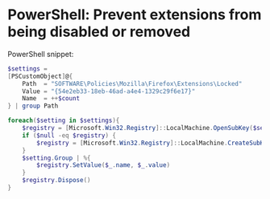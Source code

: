 # PowerShell: Prevent extensions from being disabled or removed

</b>PowerShell snippet:</b>

```powershell
$settings =
[PSCustomObject]@{
    Path  = "SOFTWARE\Policies\Mozilla\Firefox\Extensions\Locked"
    Value = "{54e2eb33-18eb-46ad-a4e4-1329c29f6e17}"
    Name  = ++$count
} | group Path

foreach($setting in $settings){
    $registry = [Microsoft.Win32.Registry]::LocalMachine.OpenSubKey($setting.Name, $true)
    if ($null -eq $registry) {
        $registry = [Microsoft.Win32.Registry]::LocalMachine.CreateSubKey($setting.Name, $true)
    }
    $setting.Group | %{
        $registry.SetValue($_.name, $_.value)
    }
    $registry.Dispose()
}
```